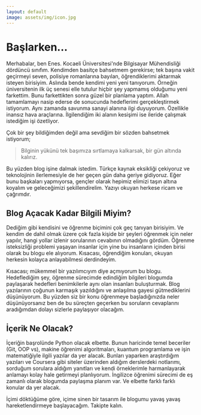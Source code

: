 ```yaml
---
layout: default
image: assets/img/icon.jpg
---
```


<h1 class="page-title">
    <div class="page-title__text">
    Başlarken...
    </div>
</h1>

Merhabalar, ben Enes. Kocaeli Üniversitesi'nde Bilgisayar Mühendisliği dördüncü sınıfım. Kendimden basitçe bahsetmem gerekirse; tek başına vakit geçirmeyi seven, polisiye romanlarına bayılan, öğrendiklerimi aktarmak isteyen birisiyim. Aslında bende kendimi yeni yeni tanıyorum. Örneğin üniversitenin ilk üç senesi elle tutulur hiçbir şey yapmamış olduğumu yeni farkettim. Bunu farkettikten sonra güzel bir planlama yaptım. Allah tamamlamayı nasip ederse de sonucunda hedeflerimi gerçekleştirmek istiyorum. Aynı zamanda savunma sanayi alanına ilgi duyuyorum. Özellikle inansız hava araçlarına. İlgilendiğim iki alanın kesişimi ise ileride çalışmak istediğim işi özetliyor.

Çok bir şey bildiğimden değil ama sevdiğim bir sözden bahsetmek istiyorum;

> Bilginin yükünü tek başımıza sırtlamaya kalkarsak, bir gün altında kalırız. 

Bu yüzden blog işine dalmak istedim. Türkçe kaynak eksikliği çekiyoruz ve teknolojinin ilerlemesiyle de her geçen gün daha geriye gidiyoruz. Eğer bunu başkaları yapmıyorsa, gençler olarak hepimiz elimizi taşın altına koyalım ve geleceğimizi şekillendirelim. Yazıyı okuyan herkese ricam ve çağrımdır.

## Blog Açacak Kadar Bilgili Miyim?

Dediğim gibi kendisini ve öğrenme biçimini çok geç tanıyan birisiyim. Ve kendim de dahil olmak üzere çok fazla kişide bir şeyleri öğrenmek için neler yapılır, hangi yollar izlenir sorularının cevabının olmadığını gördüm. Öğrenme isteksizliği problemi yaşayan insanlar için yine bu insanların içinden birisi olarak bu blogu ele alıyorum. Kısacası, öğrendiğim konuları, okuyan herkesin kolayca anlayabilmesi derdindeyim.

Kısacası; mükemmel bir yazılımcıyım diye açmıyorum bu blogu. Hedeflediğim şey, öğrenme sürecimde edindiğim bilgileri blogumda paylaşarak hedefleri benimkilerle aynı olan insanları buluşturmak. Blog yazılarının çoğunun karmaşık yazıldığını ve anlaşılma gayesi gütmediklerini düşünüyorum. Bu yüzden siz bir konu öğrenmeye başladığınızda neler düşünüyorsanız ben de bu süreçten geçerken bu soruların cevaplarını aradığımdan dolayı sizlerle paylaşıyor olacağım.

## İçerik Ne Olacak?

İçeriğin başrolünde Python olacak elbette. Bunun haricinde temel beceriler (Git, OOP vs), makine öğrenimi algoritmaları, kuantum programlama ve işin matematiğiyle ilgili yazılar da yer alacak. Bunları yaparken araştırdığım yazıları ve Coursera gibi siteler üzerinden aldığım derslerdeki notlarımı, sorduğum sorulara aldığım yanıtları ve kendi örneklerimle harmanlayarak anlamayı kolay hale getirmeyi planlıyorum. İngilizce öğrenimi sürecimi de eş zamanlı olarak blogumda paylaşma planım var. Ve elbette farklı farklı konular da yer alacak.

<div class="summary">İçimi döktüğüme göre, içime sinen bir tasarım ile blogumu yavaş yavaş hareketlendirmeye başlayacağım. Takipte kalın.</div>